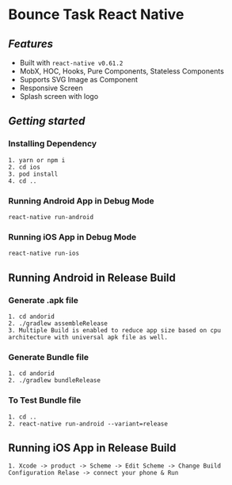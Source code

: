 # Bounce Task React Native

## _Features_

- Built with `react-native v0.61.2`
- MobX, HOC, Hooks, Pure Components, Stateless Components
- Supports SVG Image as Component
- Responsive Screen
- Splash screen with logo


## _Getting started_
### Installing Dependency
```
1. yarn or npm i
2. cd ios
3. pod install
4. cd ..
```
### Running Android App in Debug Mode
```
react-native run-android 
```
### Running iOS App in Debug Mode
```
react-native run-ios 
```
## Running Android in Release Build
### Generate .apk file
```
1. cd andorid
2. ./gradlew assembleRelease
3. Multiple Build is enabled to reduce app size based on cpu architecture with universal apk file as well.
```
### Generate Bundle file
```
1. cd andorid
2. ./gradlew bundleRelease
```
### To Test Bundle file
```
1. cd ..
2. react-native run-android --variant=release
```

## Running iOS App in Release Build
```
1. Xcode -> product -> Scheme -> Edit Scheme -> Change Build Configuration Relase -> connect your phone & Run
```


